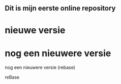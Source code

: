 ## Dit is mijn eerste online repository

# nieuwe versie

# nog een nieuwere versie

nog een nieuwere versie (rebase)

reBase

